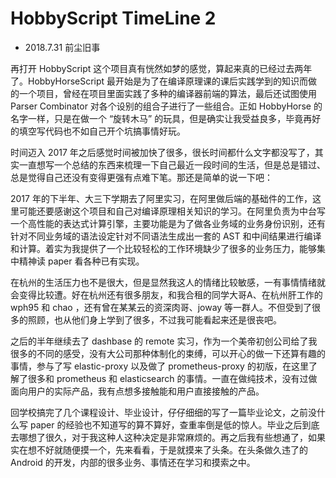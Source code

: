 # HobbyScript TimeLine 2

* 2018.7.31 前尘旧事

再打开 HobbyScript 这个项目真有恍然如梦的感觉，算起来真的已经过去两年了。HobbyHorseScript 最开始是为了在编译原理课的课后实践学到的知识而做的一个项目，曾经在项目里面实践了多种的编译器前端的算法，最后还试图使用 Parser Combinator 对各个设别的组合子进行了一些组合。正如 HobbyHorse 的名字一样，只是在做一个 “旋转木马” 的玩具，但是确实让我受益良多，毕竟再好的填空写代码也不如自己开个坑搞事情好玩。

时间迈入 2017 年之后感觉时间被加快了很多，很长时间都什么文字都没写了，其实一直想写一个总结的东西来梳理一下自己最近一段时间的生活，但是总是错过、总是觉得自己还没有变得更强有点难下笔。那还是简单的说一下吧：

2017 年的下半年、大三下学期去了阿里实习，在阿里做后端的基础件的工作，这里可能还要感谢这个项目和自己对编译原理相关知识的学习。在阿里负责为中台写一个高性能的表达式计算引擎，主要功能是为了做各业务域的业务身份识别，还有针对不同业务域的语法设定针对不同语法生成出一套的 AST 和中间结果进行编译和计算。着实为我提供了一个比较轻松的工作环境缺少了很多的业务压力，能够集中精神读 paper 看各种已有实现。

在杭州的生活压力也不是很大，但是显然我这人的情绪比较敏感，一有事情情绪就会变得比较遭。好在杭州还有很多朋友，和我合租的同学大哥A、在杭州肝工作的 wph95 和 chao ，还有曾在某某云的资深肉哥、joway 等一群人。不但受到了很多的照顾，也从他们身上学到了很多，不过我可能看起来还是很丧吧。

之后的半年继续去了 dashbase 的 remote 实习，作为一个美帝初创公司给了我很多的不同的感受，没有大公司那种体制化的束缚，可以开心的做一下还算有趣的事情，参与了写 elastic-proxy 以及做了 prometheus-proxy 的初版，在这里了解了很多和 prometheus 和 elasticsearch 的事情。一直在做纯技术，没有过做面向用户的实际产品，我有点想多接触能和用户直接接触的产品。

回学校搞完了几个课程设计、毕业设计，仔仔细细的写了一篇毕业论文，之前没什么写 paper 的经验也不知道写的算不算好，查重率倒是低的惊人。毕业之后到底去哪想了很久，对于我这种人这种决定是非常麻烦的。再之后我有些想通了，如果实在想不好就随便摸一个，先来看看，于是就摸来了头条。在头条做久违了的 Android 的开发，内部的很多业务、事情还在学习和摸索之中。
